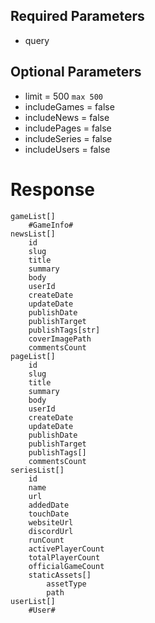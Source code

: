 ## Required Parameters
- query

## Optional Parameters
- limit = 500 `max 500`
- includeGames = false
- includeNews = false
- includePages = false
- includeSeries = false
- includeUsers = false

# Response
```
gameList[]
    #GameInfo#
newsList[]
    id
    slug
    title
    summary
    body
    userId
    createDate
    updateDate
    publishDate
    publishTarget
    publishTags[str]
    coverImagePath
    commentsCount
pageList[]
    id
    slug
    title
    summary
    body
    userId
    createDate
    updateDate
    publishDate
    publishTarget
    publishTags[]
    commentsCount
seriesList[]
    id
    name
    url
    addedDate
    touchDate
    websiteUrl
    discordUrl
    runCount
    activePlayerCount
    totalPlayerCount
    officialGameCount
    staticAssets[]
        assetType
        path
userList[]
    #User#
```